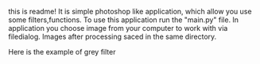this is readme!
  It is simple photoshop like application, which allow you use some filters,functions. To use this application
  run the "main.py" file. In application you choose image from your computer to work with via filedialog.
  Images after processing saced in the same directory.
  
  
  Here is the example of grey filter
  
